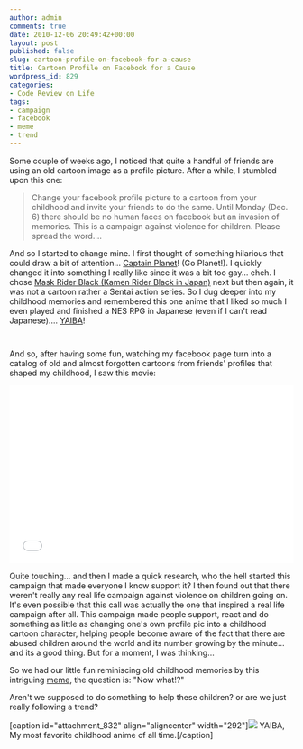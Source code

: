 ```yaml
---
author: admin
comments: true
date: 2010-12-06 20:49:42+00:00
layout: post
published: false
slug: cartoon-profile-on-facebook-for-a-cause
title: Cartoon Profile on Facebook for a Cause
wordpress_id: 829
categories:
- Code Review on Life
tags:
- campaign
- facebook
- meme
- trend
---
```


Some couple of weeks ago, I noticed that quite a handful of friends are using an old cartoon image as a profile picture. After a while, I stumbled upon this one:


<blockquote>Change your facebook profile picture to a cartoon from your childhood and invite your friends to do the same. Until Monday (Dec. 6) there should be no human faces on facebook but an invasion of memories. This is a campaign against violence for children. Please spread the word....</blockquote>


And so I started to change mine. I first thought of something hilarious that could draw a bit of attention... [Captain Planet](http://en.wikipedia.org/wiki/Captain_Planet_and_the_Planeteers)! (Go Planet!). I quickly changed it into something I really like since it was a bit too gay... eheh. I chose [Mask Rider Black (Kamen Rider Black in Japan)](http://en.wikipedia.org/wiki/Kamen_Rider_Black) next but then again, it was not a cartoon rather a Sentai action series. So I dug deeper into my childhood memories and remembered this one anime that I liked so much I even played and finished a NES RPG in Japanese (even if I can't read Japanese).... [YAIBA](http://en.wikipedia.org/wiki/Yaiba)!

`
`

And so, after having some fun, watching my facebook page turn into a catalog of old and almost forgotten cartoons from friends' profiles that shaped my childhood, I saw this movie:

<iframe width="100%" height="315" src="//www.youtube.com/embed/VUeIn_uermQ" frameborder="0" allowfullscreen></iframe>

Quite touching... and then I made a quick research, who the hell started this campaign that made everyone I know support it? I then found out that there weren't really any real life campaign against violence on children going on. It's even possible that this call was actually the one that inspired a real life campaign after all. This campaign made people support, react and do something as little as changing one's own profile pic into a childhood cartoon character, helping people become aware of the fact that there are abused children around the world and its number growing by the minute... and its a good thing. But for a moment, I was thinking...

So we had our little fun reminiscing old childhood memories by this intriguing [meme](http://en.wikipedia.org/wiki/Meme), the question is: "Now what!?"

Aren't we supposed to do something to help these children? or are we just really following a trend?

[caption id="attachment_832" align="aligncenter" width="292"][![](http://www.reengo.com/wp-content/uploads/2010/12/YAIBA+++++img010-292x300.jpg)](http://www.reengo.com/cartoon-profile-on-facebook-for-a-cause/yaibaimg010) YAIBA, My most favorite childhood anime of all time.[/caption]



